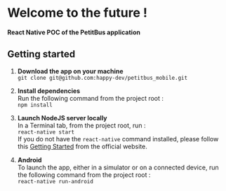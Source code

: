 # Welcome to the future !

**React Native POC of the PetitBus application**


## Getting started

1.  **Download the app on your machine** <br/>
`git clone git@github.com:happy-dev/petitbus_mobile.git`


2.  **Install dependencies** <br/>
Run the following command from the project root : <br/>
`npm install`


3.  **Launch NodeJS server locally** <br/> 
In a Terminal tab, from the project root, run : <br/>
`react-native start` <br/>
If you do not have the `react-native` command installed, please follow this [Getting Started](https://facebook.github.io/react-native/docs/getting-started.html#content) from the official website.


4.  **Android** <br/>
To launch the app, either in a simulator or on a connected device, run the following command from the project root : <br/>
`react-native run-android`
